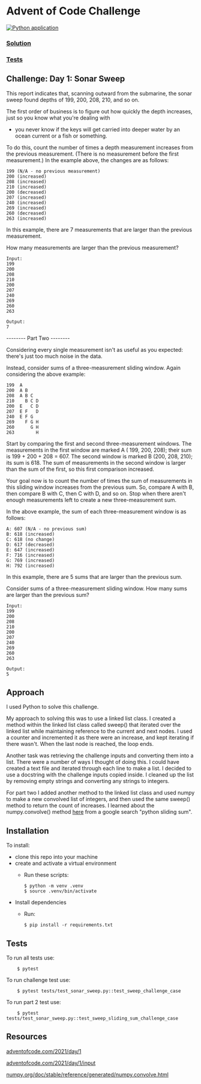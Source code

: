 # Advent of Code Challenge

[![Python application](https://github.com/Thomas-Basham/advent-of-code-challenges/actions/workflows/python-app.yml/badge.svg?branch=main)](https://github.com/Thomas-Basham/advent-of-code-challenges/actions/workflows/python-app.yml)

### [Solution](sonar_sweep.py)

### [Tests](tests/test_sonar_sweep.py)

## Challenge: Day 1: Sonar Sweep

This report indicates that, scanning outward from the submarine, the sonar sweep found depths of 199, 200, 208, 210, and
so on.

The first order of business is to figure out how quickly the depth increases, just so you know what you're dealing with

- you never know if the keys will get carried into deeper water by an ocean current or a fish or something.

To do this, count the number of times a depth measurement increases from the previous measurement. (There is no
measurement before the first measurement.) In the example above, the changes are as follows:

    199 (N/A - no previous measurement)
    200 (increased)
    208 (increased)
    210 (increased)
    200 (decreased)
    207 (increased)
    240 (increased)
    269 (increased)
    260 (decreased)
    263 (increased)

In this example, there are 7 measurements that are larger than the previous measurement.

How many measurements are larger than the previous measurement?

    Input:
    199
    200
    208
    210
    200
    207
    240
    269
    260
    263

    Output:
    7

-------- Part Two --------

Considering every single measurement isn't as useful as you expected: there's just too much noise in the data.

Instead, consider sums of a three-measurement sliding window. Again considering the above example:

    199  A
    200  A B
    208  A B C
    210    B C D
    200  E   C D
    207  E F   D
    240  E F G
    269    F G H
    260      G H
    263        H

Start by comparing the first and second three-measurement windows. The measurements in the first window are marked A (
199, 200, 208); their sum is 199 + 200 + 208 = 607. The second window is marked B (200, 208, 210); its sum is 618. The
sum of measurements in the second window is larger than the sum of the first, so this first comparison increased.

Your goal now is to count the number of times the sum of measurements in this sliding window increases from the previous
sum. So, compare A with B, then compare B with C, then C with D, and so on. Stop when there aren't enough measurements
left to create a new three-measurement sum.

In the above example, the sum of each three-measurement window is as follows:

    A: 607 (N/A - no previous sum)
    B: 618 (increased)
    C: 618 (no change)
    D: 617 (decreased)
    E: 647 (increased)
    F: 716 (increased)
    G: 769 (increased)
    H: 792 (increased)

In this example, there are 5 sums that are larger than the previous sum.

Consider sums of a three-measurement sliding window. How many sums are larger than the previous sum?

    Input:
    199
    200
    208
    210
    200
    207
    240
    269
    260
    263

    Output:
    5

## Approach

I used Python to solve this challenge.

My approach to solving this was to use a linked list class.
I created a method within the linked list class called sweep() that iterated over the linked list
while maintaining reference to the current and next nodes. I used a counter and incremented it as there
were an increase, and kept iterating if there wasn't. When the last node
is reached, the loop ends.

Another task was retrieving the challenge inputs and converting them
into a list. There were a number of ways I thought of doing this. I could have created
a text file and iterated through each line to make a list. I decided to use a docstring with the
challenge inputs copied inside. I cleaned up the list by removing empty strings and converting any strings
to integers.

For part two I added another method to the linked list class and used numpy to make a new convolved list
of integers, and then used the same sweep() method to return the count of increases. I learned about
the numpy.convolve()
method [here](https://stackoverflow.com/questions/38507672/summing-elements-in-a-sliding-window-numpy)
from a google search "python sliding sum".

## Installation

To install:

- clone this repo into your machine
- create and activate a virtual environment
  - Run these scripts:

        $ python -m venv .venv
        $ source .venv/bin/activate
- Install dependencies
  - Run:

        $ pip install -r requirements.txt

## Tests

To run all tests use:

        $ pytest

To run challenge test use:

        $ pytest tests/test_sonar_sweep.py::test_sweep_challenge_case

To run part 2 test use:

        $ pytest tests/test_sonar_sweep.py::test_sweep_sliding_sum_challenge_case

## Resources

[adventofcode.com/2021/day/1](https://adventofcode.com/2021/day/1/)

[adventofcode.com/2021/day/1/input](https://adventofcode.com/2021/day/1/input)

[numpy.org/doc/stable/reference/generated/numpy.convolve.html](https://numpy.org/doc/stable/reference/generated/numpy.convolve.html)
